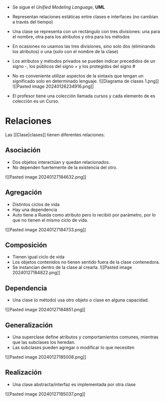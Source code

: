 - Se sigue el *Unified Modeling Language*, **UML**
- Representan relaciones estáticas entre clases e interfaces (no cambian a través del tiempo) 
- Una clase se representa con un rectángulo con tres divisiones: una para el nombre, otra para los atributos y otra para los métodos 
- En ocasiones no usamos las tres divisiones, sino solo dos (eliminando los atributos) o una (solo con el nombre de la clase) 
- Los atributos y métodos privados se pueden indicar precedidos de un signo -, los públicos del signo + y los protegidos del signo # 
- No es conveniente utilizar aspectos de la sintaxis que tengan un significado solo en determinado lenguaje.
![[Diagrama de clases 1.png]]
![[Pasted image 20240126234916.png]]

- El profesor tiene una colección llamada cursos y cada elemento de es colección es un Curso.

# Relaciones

Las [[Clase|clases]] tienen diferentes relaciones:


## Asociación

- Dos objetos interactúan y quedan relacionados. 
- No dependen fuertemente de la existencia del otro.

![[Pasted image 20240127184632.png]]
## Agregación

- Distintos ciclos de vida 
- Hay una dependencia
- Auto tiene a Rueda como atributo pero lo recibió por parámetro, por lo que no tienen el mismo ciclo de vida.

![[Pasted image 20240127184733.png]]

## Composición
- Tienen igual ciclo de vida 
- Los objetos contenidos no tienen sentido fuera de la clase contenedora.
- Se instancian dentro de la clase al crearla.
![[Pasted image 20240127184822.png]]
## Dependencia

- Una clase (o método) usa otro objeto o clase en alguna capacidad.

![[Pasted image 20240127184851.png]]

## Generalización

- Una superclase define atributos y comportamientos comunes, mientras que las subclases los heredan. 
- Las subclases pueden agregar o modificar lo que necesiten

![[Pasted image 20240127185008.png]]

## Realización

- Una clase abstracta/interfaz es implementada por otra clase

![[Pasted image 20240127185037.png]]